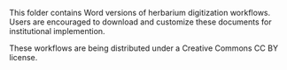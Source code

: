This folder contains Word versions of herbarium digitization workflows. Users are encouraged to download and customize these documents for institutional implemention.

These workflows are being distributed under a Creative Commons CC BY license.
